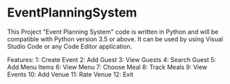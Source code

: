 # EventPlanningSystem
This Project "Event Planning System" code is written in Python and will be compatible with Python version 3.5 or above. It can be used by using Visual Studio Code or any Code Editor application.

Features:
1: Create Event
2: Add Guest
3: View Guests
4: Search Guest
5: Add Menu Items
6: View Menu
7: Choose Meal
8: Track Meals
9: View Events
10: Add Venue
11: Rate Venue
12: Exit
